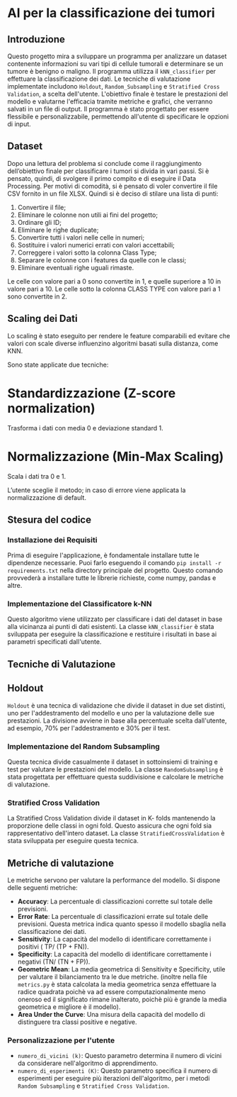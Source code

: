# AI per la classificazione dei tumori

## Introduzione

Questo progetto mira a sviluppare un programma per analizzare un dataset contenente informazioni su vari tipi di cellule tumorali e determinare se un tumore è benigno o maligno. Il programma utilizza il `kNN_classifier` per effettuare la classificazione dei dati. Le tecniche di valutazione implementate includono `Holdout`, `Random_Subsampling` e `Stratified Cross Validation`, a scelta dell'utente. L'obiettivo finale è testare le prestazioni del modello e valutarne l'efficacia tramite metriche e grafici, che verranno salvati in un file di output. Il programma è stato progettato per essere flessibile e personalizzabile, permettendo all'utente di specificare le opzioni di input.

## Dataset
Dopo una lettura del problema si conclude come il raggiungimento dell’obiettivo finale per classificare i tumori si divida in vari passi. Si è pensato, quindi, di svolgere il primo compito e di eseguire il Data Processing. Per motivi di comodità, si è pensato di voler convertire il file CSV fornito in un file XLSX. Quindi si è deciso di stilare una lista di punti:

1)	Convertire il file;
2)	Eliminare le colonne non utili ai fini del progetto;
3)	Ordinare gli ID;
4)	Eliminare le righe duplicate;
5)	Convertire tutti i valori nelle celle in numeri;
6)	Sostituire i valori numerici errati con valori accettabili;
7)	Correggere i valori sotto la colonna Class Type;
8)	Separare le colonne con i features da quelle con le classi;
9)	Eliminare eventuali righe uguali rimaste.

Le celle con valore pari a 0 sono convertite in 1, e quelle superiore a 10 in valore pari a 10.
Le celle sotto la colonna CLASS TYPE con valore pari a 1 sono convertite in 2.

## Scaling dei Dati
Lo scaling è stato eseguito per rendere le feature comparabili ed evitare che valori con scale diverse influenzino algoritmi basati sulla distanza, come KNN.

Sono state applicate due tecniche:

# Standardizzazione (Z-score normalization)
Trasforma i dati con media 0 e deviazione standard 1.

# Normalizzazione (Min-Max Scaling)
Scala i dati tra 0 e 1.

L’utente sceglie il metodo; in caso di errore viene applicata la normalizzazione di default.

## Stesura del codice

### Installazione dei Requisiti

Prima di eseguire l'applicazione, è fondamentale installare tutte le dipendenze necessarie. Puoi farlo eseguendo il comando `pip install -r requirements.txt` nella directory principale del progetto. Questo comando provvederà a installare tutte le librerie richieste, come numpy, pandas e altre.

### Implementazione del Classificatore k-NN

Questo algoritmo viene utilizzato per classificare i dati del dataset in base alla vicinanza ai punti di dati esistenti. La classe `kNN_classifier` è stata sviluppata per eseguire la classificazione e restituire i risultati in base ai parametri specificati dall'utente.


## Tecniche di Valutazione
## Holdout
`Holdout` è una tecnica di validazione che divide il dataset in due set distinti, uno per l'addestramento del modello e uno per la valutazione delle sue prestazioni. La divisione avviene in base alla percentuale scelta dall'utente, ad esempio, 70% per l'addestramento e 30% per il test.

### Implementazione del Random Subsampling

Questa tecnica divide casualmente il dataset in sottoinsiemi di training e test per valutare le prestazioni del modello. La classe `RandomSubsampling` è stata progettata per effettuare questa suddivisione e calcolare le metriche di valutazione.

### Stratified Cross Validation

La Stratified Cross Validation divide il dataset in K- folds mantenendo la proporzione delle classi in ogni fold. Questo assicura che ogni fold sia rappresentativo dell'intero dataset. La classe `StratifiedCrossValidation` è stata sviluppata per eseguire questa tecnica.

## Metriche di valutazione

Le metriche servono per valutare la performance del modello. Si dispone delle seguenti metriche:
- **Accuracy**: La percentuale di classificazioni corrette sul totale delle previsioni.
- **Error Rate**: La percentuale di classificazioni errate sul totale delle previsioni. Questa metrica indica quanto spesso il modello sbaglia nella classificazione dei dati.
- **Sensitivity**: La capacità del modello di identificare correttamente i positivi ( TP/ (TP + FN)).
- **Specificity**: La capacità del modello di identificare correttamente i negativi (TN/ (TN + FP)).
- **Geometric Mean**: La media geometrica di Sensitivity e Specificity, utile per valutare il bilanciamento tra le due metriche. (inoltre nella file `metrics.py` è stata calcolata la media geometrica senza effettuare la radice quadrata poichè va ad essere computazionalmente meno oneroso ed il significato rimane inalterato, poichè più è grande la media geometrica e migliore è il modello).
- **Area Under the Curve**: Una misura della capacità del modello di distinguere tra classi positive e negative.

### Personalizzazione per l'utente

- `numero_di_vicini (k)`: Questo parametro determina il numero di vicini da considerare nell'algoritmo di apprendimento.
- `numero_di_esperimenti (K)`: Questo parametro specifica il numero di esperimenti per eseguire più iterazioni dell'algoritmo, per i metodi `Random Subsampling` e `Stratified Cross Validation`.

